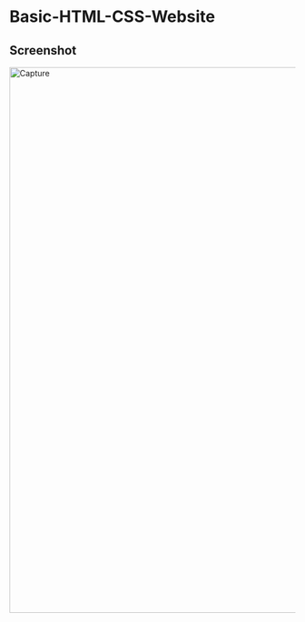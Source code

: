 # Basic-HTML-CSS-Website
## Screenshot

<img width="960" alt="Capture" src="https://user-images.githubusercontent.com/103177807/186462028-f4c2b38f-21aa-493a-b9f3-034d207ff2b6.PNG">

